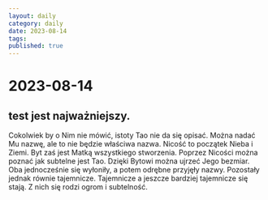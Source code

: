 ```yaml
---
layout: daily
category: daily
date: 2023-08-14
tags: 
published: true
---
```


# 2023-08-14

## test jest najważniejszy.  
Cokolwiek by o Nim nie mówić, istoty Tao nie da się opisać.
Można nadać Mu nazwę, ale to nie będzie właściwa nazwa.
Nicość to początek Nieba i Ziemi.
Byt zaś jest Matką wszystkiego stworzenia.
Poprzez Nicości można poznać jak subtelne jest Tao.
Dzięki Bytowi można ujrzeć Jego bezmiar.
Oba jednocześnie się wyłoniły,
a potem odrębne przyjęły nazwy.
Pozostały jednak równie tajemnicze.
Tajemnicze a jeszcze bardziej tajemnicze się stają.
Z nich się rodzi ogrom i subtelność.
